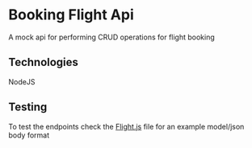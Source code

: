 # Booking Flight Api

A mock api for performing CRUD operations for flight booking

## Technologies

NodeJS


## Testing

To test the endpoints check the [Flight.js](/models/Flight.js) file for an example model/json body format
